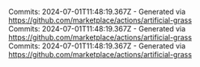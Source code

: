 Commits: 2024-07-01T11:48:19.367Z - Generated via https://github.com/marketplace/actions/artificial-grass
<br>
Commits: 2024-07-01T11:48:19.367Z - Generated via https://github.com/marketplace/actions/artificial-grass
<br>
Commits: 2024-07-01T11:48:19.367Z - Generated via https://github.com/marketplace/actions/artificial-grass
<br>
